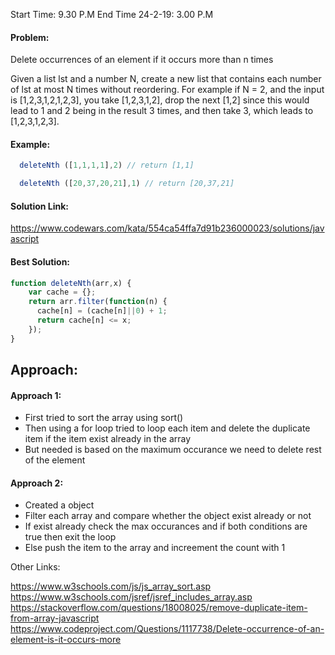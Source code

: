 Start Time: 9.30 P.M  End Time  24-2-19:  3.00 P.M

#### Problem:

Delete occurrences of an element if it occurs more than n times

Given a list lst and a number N, create a new list that contains each number of lst at most N times without reordering. For example if N = 2, and the input is [1,2,3,1,2,1,2,3], you take [1,2,3,1,2], drop the next [1,2] since this would lead to 1 and 2 being in the result 3 times, and then take 3, which leads to [1,2,3,1,2,3].

#### Example: 

```javascript
  deleteNth ([1,1,1,1],2) // return [1,1]

  deleteNth ([20,37,20,21],1) // return [20,37,21]

```
#### Solution Link:

https://www.codewars.com/kata/554ca54ffa7d91b236000023/solutions/javascript

#### Best Solution:

``` javascript
function deleteNth(arr,x) {
    var cache = {};
    return arr.filter(function(n) {
      cache[n] = (cache[n]||0) + 1;
      return cache[n] <= x;
    });
}

```

## Approach:

#### Approach 1:

- First tried to sort the array using sort()
- Then using a for loop tried to loop each item and delete the duplicate item if the item exist already in the array
- But needed is based on the maximum occurance we need to delete rest of the element


#### Approach 2:

- Created a object
- Filter each array and compare whether the object exist already or not
- If exist already check the max occurances and if both conditions are true then exit the loop
- Else push the item to the array and increement the count with 1

Other Links:

https://www.w3schools.com/js/js_array_sort.asp
https://www.w3schools.com/jsref/jsref_includes_array.asp
https://stackoverflow.com/questions/18008025/remove-duplicate-item-from-array-javascript
https://www.codeproject.com/Questions/1117738/Delete-occurrence-of-an-element-is-it-occurs-more
